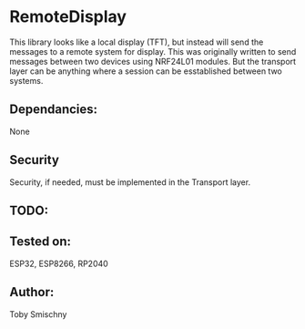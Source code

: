 # RemoteDisplay

This library looks like a local display (TFT), but instead will send the messages to a remote system for display.   This was originally written to send messages between two devices using NRF24L01 modules.   But the transport layer can be anything where a session can be esstablished between two systems.


## Dependancies:

None

## Security
Security, if needed, must be implemented in the Transport layer.

## TODO:

## Tested on:
ESP32, ESP8266, RP2040

## Author:
Toby Smischny


